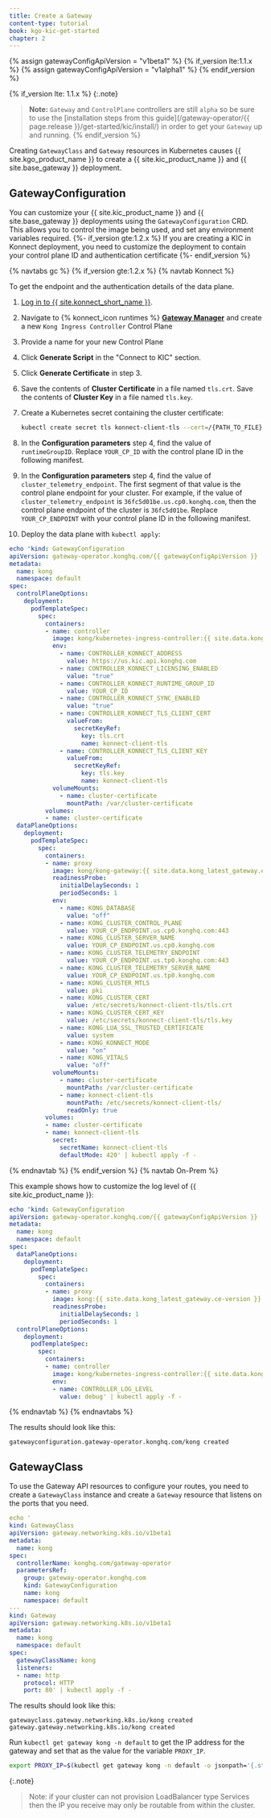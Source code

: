 ```yaml
---
title: Create a Gateway
content-type: tutorial
book: kgo-kic-get-started
chapter: 2
---
```


{% assign gatewayConfigApiVersion = "v1beta1" %}
{% if_version lte:1.1.x %}
{% assign gatewayConfigApiVersion = "v1alpha1" %}
{% endif_version %}

{% if_version lte: 1.1.x %}
{:.note}
> **Note:** `Gateway` and `ControlPlane` controllers are still `alpha` so be sure
> to use the [installation steps from this guide](/gateway-operator/{{ page.release }}/get-started/kic/install/)
> in order to get your `Gateway` up and running.
{% endif_version %}

Creating `GatewayClass` and `Gateway` resources in Kubernetes causes {{ site.kgo_product_name }} to create a {{ site.kic_product_name }} and {{ site.base_gateway }} deployment. 

## GatewayConfiguration

You can customize your {{ site.kic_product_name }} and {{ site.base_gateway }} deployments using the `GatewayConfiguration` CRD. This allows you to control the image being used, and set any environment variables required.
{%- if_version gte:1.2.x %}
 If you are creating a KIC in Konnect deployment, you need to customize the deployment to contain your control plane ID and authentication certificate
{%- endif_version %}

{% navtabs gc %}
{% if_version gte:1.2.x %}
{% navtab Konnect %}

To get the endpoint and the authentication details of the data plane.
1. [Log in to {{ site.konnect_short_name }}](https://cloud.konghq.com/login).
1. Navigate to {% konnect_icon runtimes %} [**Gateway Manager**](https://cloud.konghq.com/us/gateway-manager) and create a new `Kong Ingress Controller` Control Plane
1. Provide a name for your new Control Plane
1. Click **Generate Script** in the "Connect to KIC" section.
1. Click **Generate Certificate** in step 3.
1. Save the contents of **Cluster Certificate** in a file named `tls.crt`. Save the contents of **Cluster Key** in a file named `tls.key`.
1. Create a Kubernetes secret containing the cluster certificate:

    ```bash
    kubectl create secret tls konnect-client-tls --cert=/{PATH_TO_FILE}/tls.crt --key=/{PATH_TO_FILE}/tls.key
    ```
1. In the **Configuration parameters** step 4, find the value of `runtimeGroupID`. Replace `YOUR_CP_ID` with the control plane ID in the following manifest.
1. In the **Configuration parameters** step 4, find the value of `cluster_telemetry_endpoint`. The first segment of that value is the control plane endpoint for your cluster. For example, if the value of `cluster_telemetry_endpoint` is `36fc5d01be.us.cp0.konghq.com`, then the control plane endpoint of the cluster is `36fc5d01be`. Replace `YOUR_CP_ENDPOINT` with your control plane ID in the following manifest.
1. Deploy the data plane with `kubectl apply`:

```yaml
echo 'kind: GatewayConfiguration
apiVersion: gateway-operator.konghq.com/{{ gatewayConfigApiVersion }}
metadata:
  name: kong
  namespace: default
spec:
  controlPlaneOptions:
    deployment:
      podTemplateSpec:
        spec:
          containers:
          - name: controller
            image: kong/kubernetes-ingress-controller:{{ site.data.kong_latest_KIC.version }}
            env:
              - name: CONTROLLER_KONNECT_ADDRESS
                value: https://us.kic.api.konghq.com
              - name: CONTROLLER_KONNECT_LICENSING_ENABLED
                value: "true"
              - name: CONTROLLER_KONNECT_RUNTIME_GROUP_ID
                value: YOUR_CP_ID
              - name: CONTROLLER_KONNECT_SYNC_ENABLED
                value: "true"
              - name: CONTROLLER_KONNECT_TLS_CLIENT_CERT
                valueFrom:
                  secretKeyRef:
                    key: tls.crt
                    name: konnect-client-tls
              - name: CONTROLLER_KONNECT_TLS_CLIENT_KEY
                valueFrom:
                  secretKeyRef:
                    key: tls.key
                    name: konnect-client-tls
            volumeMounts:
              - name: cluster-certificate
                mountPath: /var/cluster-certificate
          volumes:
          - name: cluster-certificate
  dataPlaneOptions:
    deployment:
      podTemplateSpec:
        spec:
          containers:
          - name: proxy
            image: kong/kong-gateway:{{ site.data.kong_latest_gateway.ee-version }}
            readinessProbe:
              initialDelaySeconds: 1
              periodSeconds: 1
            env:
              - name: KONG_DATABASE
                value: "off"
              - name: KONG_CLUSTER_CONTROL_PLANE
                value: YOUR_CP_ENDPOINT.us.cp0.konghq.com:443
              - name: KONG_CLUSTER_SERVER_NAME
                value: YOUR_CP_ENDPOINT.us.cp0.konghq.com
              - name: KONG_CLUSTER_TELEMETRY_ENDPOINT
                value: YOUR_CP_ENDPOINT.us.tp0.konghq.com:443
              - name: KONG_CLUSTER_TELEMETRY_SERVER_NAME
                value: YOUR_CP_ENDPOINT.us.tp0.konghq.com
              - name: KONG_CLUSTER_MTLS
                value: pki
              - name: KONG_CLUSTER_CERT
                value: /etc/secrets/konnect-client-tls/tls.crt
              - name: KONG_CLUSTER_CERT_KEY
                value: /etc/secrets/konnect-client-tls/tls.key
              - name: KONG_LUA_SSL_TRUSTED_CERTIFICATE
                value: system
              - name: KONG_KONNECT_MODE
                value: "on"
              - name: KONG_VITALS
                value: "off"
            volumeMounts:
              - name: cluster-certificate
                mountPath: /var/cluster-certificate
              - name: konnect-client-tls
                mountPath: /etc/secrets/konnect-client-tls/
                readOnly: true
          volumes:
          - name: cluster-certificate
          - name: konnect-client-tls
            secret:
              secretName: konnect-client-tls
              defaultMode: 420' | kubectl apply -f -
```
{% endnavtab %}
{% endif_version %}
{% navtab On-Prem %}

This example shows how to customize the log level of {{ site.kic_product_name }}:

```yaml
echo 'kind: GatewayConfiguration
apiVersion: gateway-operator.konghq.com/{{ gatewayConfigApiVersion }}
metadata:
  name: kong
  namespace: default
spec:
  dataPlaneOptions:
    deployment:
      podTemplateSpec:
        spec:
          containers:
          - name: proxy
            image: kong:{{ site.data.kong_latest_gateway.ce-version }}
            readinessProbe:
              initialDelaySeconds: 1
              periodSeconds: 1
  controlPlaneOptions:
    deployment:
      podTemplateSpec:
        spec:
          containers:
          - name: controller
            image: kong/kubernetes-ingress-controller:{{ site.data.kong_latest_KIC.version }}
            env:
            - name: CONTROLLER_LOG_LEVEL
              value: debug' | kubectl apply -f -
```
{% endnavtab %}
{% endnavtabs %}

The results should look like this:

```text
gatewayconfiguration.gateway-operator.konghq.com/kong created
```

## GatewayClass

To use the Gateway API resources to configure your routes, you need to create a `GatewayClass` instance and create a `Gateway` resource that listens on the ports that you need.

```yaml
echo '
kind: GatewayClass
apiVersion: gateway.networking.k8s.io/v1beta1
metadata:
  name: kong
spec:
  controllerName: konghq.com/gateway-operator
  parametersRef:
    group: gateway-operator.konghq.com
    kind: GatewayConfiguration
    name: kong
    namespace: default
---
kind: Gateway
apiVersion: gateway.networking.k8s.io/v1beta1
metadata:
  name: kong
  namespace: default
spec:
  gatewayClassName: kong
  listeners:
  - name: http
    protocol: HTTP
    port: 80' | kubectl apply -f -
```

The results should look like this:

```text
gatewayclass.gateway.networking.k8s.io/kong created
gateway.gateway.networking.k8s.io/kong created
```

Run `kubectl get gateway kong -n default` to get the IP address for the gateway and set that as the value for the variable `PROXY_IP`.

```bash
export PROXY_IP=$(kubectl get gateway kong -n default -o jsonpath='{.status.addresses[0].value}')
```

{:.note}
> Note: if your cluster can not provision LoadBalancer type Services then the IP you receive may only be routable from within the cluster.
